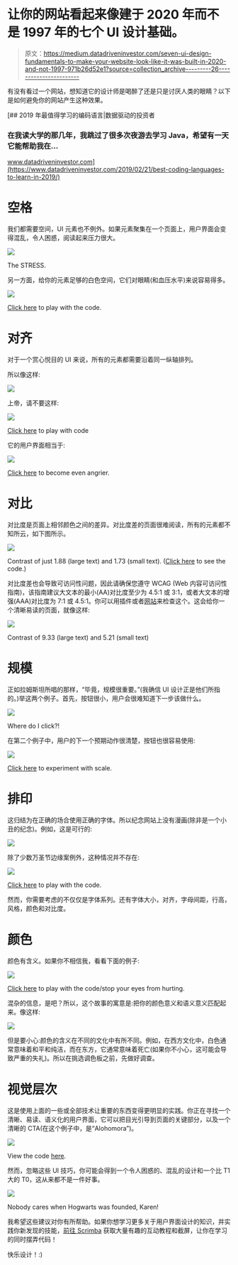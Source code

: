 # 让你的网站看起来像建于 2020 年而不是 1997 年的七个 UI 设计基础。

> 原文：<https://medium.datadriveninvestor.com/seven-ui-design-fundamentals-to-make-your-website-look-like-it-was-built-in-2020-and-not-1997-971b26d52e1?source=collection_archive---------26----------------------->

有没有看过一个网站，想知道它的设计师是喝醉了还是只是讨厌人类的眼睛？以下是如何避免你的网站产生这种效果。

[](https://www.datadriveninvestor.com/2019/02/21/best-coding-languages-to-learn-in-2019/) [## 2019 年最值得学习的编码语言|数据驱动的投资者

### 在我读大学的那几年，我跳过了很多次夜游去学习 Java，希望有一天它能帮助我在…

www.datadriveninvestor.com](https://www.datadriveninvestor.com/2019/02/21/best-coding-languages-to-learn-in-2019/) 

# 空格

我们都需要空间，UI 元素也不例外。如果元素聚集在一个页面上，用户界面会变得混乱，令人困惑，阅读起来压力很大。

![](img/338118478b744d032c225c9c97cfa3ae.png)

The STRESS.

另一方面，给你的元素足够的白色空间，它们对眼睛(和血压水平)来说容易得多。

![](img/d5e53622eec2717b15044f6e1b8b770b.png)

[Click here](https://codepen.io/LKRR/pen/xxGqyeY) to play with the code.

# 对齐

对于一个赏心悦目的 UI 来说，所有的元素都需要沿着同一纵轴排列。

所以像这样:

![](img/4d516dfd836f12b12c954c4e672b0f24.png)

上帝，请不要这样:

![](img/4abc0e5c90af0d26dd1c9ad143d6fdca.png)

[Click here](https://codepen.io/LKRR/pen/RwPpYQg) to play with code

它的用户界面相当于:

![](img/58a66b061c801831ad69ed2ae2e4634c.png)

[Click here](https://www.boredpanda.com/irritating-annoying-ocd-imperfection/?utm_source=google&utm_medium=organic&utm_campaign=organic) to become even angrier.

# 对比

对比度是页面上相邻颜色之间的差异。对比度差的页面很难阅读，所有的元素都不知所云，如下图所示。

![](img/c5ccb45697e1e648758c9bf13e05f06e.png)

Contrast of just 1.88 (large text) and 1.73 (small text). ([Click here](https://codepen.io/LKRR/pen/qBdrQwz) to see the code.)

对比度差也会导致可访问性问题，因此请确保您遵守 WCAG (Web 内容可访问性指南)，该指南建议大文本的最小(AA)对比度至少为 4.5:1 或 3:1，或者大文本的增强(AAA)对比度为 7:1 或 4.5:1。你可以用插件或者[网站](https://contrast-ratio.com/#%23073262-on-%23d3c0d2)来检查这个。这会给你一个清晰易读的页面，就像这样:

![](img/85e5f81641fd705ff7e6720ecc7c5a27.png)

Contrast of 9.33 (large text) and 5.21 (small text)

# 规模

正如拉姆斯坦所唱的那样，“毕竟，规模很重要。”(我确信 UI 设计正是他们所指的。)举这两个例子。首先，按钮很小，用户会很难知道下一步该做什么。

![](img/4297e85c972177dda2d71ae7751a205a.png)

Where do I click?!

在第二个例子中，用户的下一个预期动作很清楚，按钮也很容易使用:

![](img/fbcc9b59f1468e0d40f01756b32fc1f2.png)

[Click here](https://codepen.io/LKRR/pen/vYOxzgy) to experiment with scale.

# 排印

这归结为在正确的场合使用正确的字体。所以纪念网站上没有漫画(除非是一个小丑的纪念)。例如，这是可行的:

![](img/3924ff9f779e29a7614cd24e031f462f.png)

除了少数万圣节边缘案例外，这种情况并不存在:

![](img/e120d68ca6b96d57f6eabde943970630.png)

[Click here](https://codepen.io/LKRR/pen/ExjWKKW) to play with the code.

然而，你需要考虑的不仅仅是字体系列。还有字体大小，对齐，字母间距，行高，风格，颜色和对比度。

# 颜色

颜色有含义。如果你不相信我，看看下面的例子:

![](img/246a7e06134cf413d72a467ba7d5203e.png)

[Click here](https://codepen.io/LKRR/pen/poJegqX?editors=1100) to play with the code/stop your eyes from hurting.

混杂的信息，是吧？所以，这个故事的寓意是:把你的颜色意义和语义意义匹配起来。像这样:

![](img/c5212d1ef78cd2ccaefc017d48702790.png)

但是要小心:颜色的含义在不同的文化中有所不同。例如，在西方文化中，白色通常意味着和平和纯洁，而在东方，它通常意味着死亡(如果你不小心，这可能会导致严重的失礼)。所以在挑选调色板之前，先做好调查。

# 视觉层次

这是使用上面的一些或全部技术让重要的东西变得更明显的实践。你正在寻找一个清晰、易读、语义化的用户界面，它可以把目光引导到页面的关键部分，以及一个清晰的 CTA(在这个例子中，是“Alohomora”)。

![](img/c4b575031cf0b3e3a16f557b2dcf153f.png)

View the code [here](https://codepen.io/LKRR/pen/NWqpexX).

然而，忽略这些 UI 技巧，你可能会得到一个令人困惑的、混乱的设计和一个比 T1 大的 T0，这从来都不是一件好事。

![](img/361e371ee2be7ed758aa4762919c5287.png)

Nobody cares when Hogwarts was founded, Karen!

我希望这些建议对你有所帮助。如果你想学习更多关于用户界面设计的知识，并实践你新发现的技能，[前往 Scrimba](https://scrimba.com/g/gdesign) 获取大量有趣的互动教程和截屏，让你在学习的同时摆弄代码！

快乐设计！:)